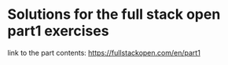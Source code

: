 # Solutions for the full stack open part1 exercises

link to the part contents: https://fullstackopen.com/en/part1
